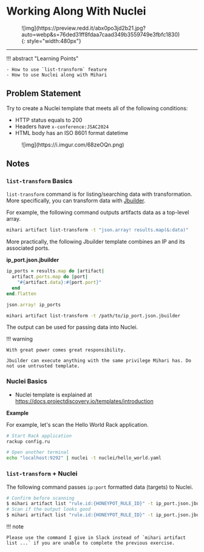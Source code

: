 # Working Along With Nuclei

<figure markdown>
  ![img](https://preview.redd.it/abx0po3jd2b21.jpg?auto=webp&s=76ded31ff8fdaa7caad349b3559749e3fbfc1830){: style="width:480px"}
</figure>

---

!!! abstract "Learning Points"

    - How to use `list-transform` feature
    - How to use Nuclei along with Mihari

## Problem Statement

Try to create a Nuclei template that meets all of the following conditions:

- HTTP status equals to 200
- Headers have `x-conference:JSAC2024`
- HTML body has an ISO 8601 format datetime

<figure markdown>
  ![img](https://i.imgur.com/68zeOQn.png)
</figure>

## Notes

### `list-transform` Basics

`list-transform` command is for listing/searching data with transformation. More specifically, you can transform data with [Jbuilder](https://github.com/rails/jbuilder).

For example, the following command outputs artifacts data as a top-level array.

```bash
mihari artifact list-transform -t "json.array! results.map(&:data)"
```

More practically, the following Jbuilder template combines an IP and its associated ports.

**ip_port.json.jbuilder**

```ruby
ip_ports = results.map do |artifact|
  artifact.ports.map do |port|
    "#{artifact.data}:#{port.port}"
  end
end.flatten

json.array! ip_ports
```

```bash
mihari artifact list-transform -t /path/to/ip_port.json.jbuilder
```

The output can be used for passing data into Nuclei.

!!! warning

    With great power comes great responsibility.

    Jbuilder can execute anything with the same privilege Mihari has. Do not use untrusted template.

### Nuclei Basics

- Nuclei template is explained at https://docs.projectdiscovery.io/templates/introduction

**Example**

For example, let's scan the Hello World Rack application.

```bash
# Start Rack application
rackup config.ru
```

```bash
# Open another terminal
echo "localhost:9292" | nuclei -t nuclei/hello_world.yaml
```

### `list-transform` + Nuclei

The following command passes `ip:port` formatted data (targets) to Nuclei.

```bash
# Confirm before scanning
$ mihari artifact list "rule.id:{HONEYPOT_RULE_ID}" -t ip_port.json.jbuilder | jq -r ".[]"
# Scan if the output looks good
$ mihari artifact list "rule.id:{HONEYPOT_RULE_ID}" -t ip_port.json.jbuilder | | jq -r ".[]" |  nuclei -t /path/to/template
```

!!! note

    Please use the command I give in Slack instead of `mihari artifact list ...` if you are unable to complete the previous exercise.
